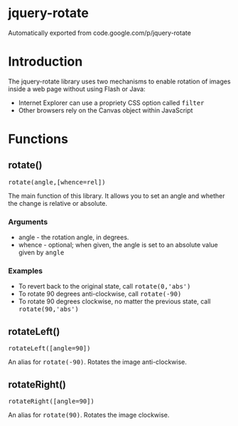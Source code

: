 # jquery-rotate
Automatically exported from code.google.com/p/jquery-rotate
<h1><a name="Introduction"></a>Introduction<a href="#Introduction" class="section_anchor"></a></h1><p>The jquery-rotate library uses two mechanisms to enable rotation of images inside a web page without using Flash or Java: <ul><li>Internet Explorer can use a propriety CSS option called <tt>filter</tt> </li><li>Other browsers rely on the Canvas object within JavaScript </li></ul></p><h1><a name="Functions"></a>Functions<a href="#Functions" class="section_anchor"></a></h1><h2><a name="rotate()"></a>rotate()<a href="#rotate()" class="section_anchor"></a></h2><p><tt>rotate(angle,[whence=rel])</tt> </p><p>The main function of this library. It allows you to set an angle and whether the change is relative or absolute. </p><h3><a name="Arguments"></a>Arguments<a href="#Arguments" class="section_anchor"></a></h3><ul><li>angle - the rotation angle, in degrees. </li><li>whence - optional; when given, the angle is set to an absolute value given by <tt>angle</tt> </li></ul><h3><a name="Examples"></a>Examples<a href="#Examples" class="section_anchor"></a></h3><ul><li>To revert back to the original state, call <tt>rotate(0,&#x27;abs&#x27;)</tt> </li><li>To rotate 90 degrees anti-clockwise, call <tt>rotate(-90)</tt> </li><li>To rotate 90 degrees clockwise, no matter the previous state, call <tt>rotate(90,&#x27;abs&#x27;)</tt> </li></ul><h2><a name="rotateLeft()"></a>rotateLeft()<a href="#rotateLeft()" class="section_anchor"></a></h2><p><tt>rotateLeft([angle=90])</tt> </p><p>An alias for <tt>rotate(-90)</tt>. Rotates the image anti-clockwise. </p><h2><a name="rotateRight()"></a>rotateRight()<a href="#rotateRight()" class="section_anchor"></a></h2><p><tt>rotateRight([angle=90])</tt> </p><p>An alias for <tt>rotate(90)</tt>. Rotates the image clockwise. </p>

